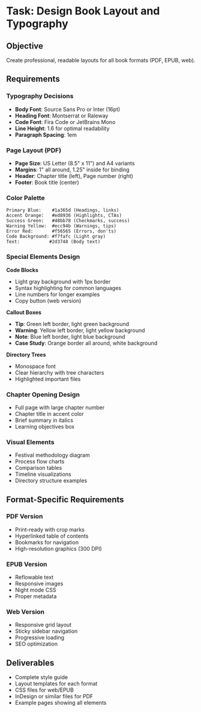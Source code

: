 # Task: Design Book Layout and Typography

## Objective
Create professional, readable layouts for all book formats (PDF, EPUB, web).

## Requirements

### Typography Decisions
- **Body Font**: Source Sans Pro or Inter (16pt)
- **Heading Font**: Montserrat or Raleway
- **Code Font**: Fira Code or JetBrains Mono
- **Line Height**: 1.6 for optimal readability
- **Paragraph Spacing**: 1em

### Page Layout (PDF)
- **Page Size**: US Letter (8.5" x 11") and A4 variants
- **Margins**: 1" all around, 1.25" inside for binding
- **Header**: Chapter title (left), Page number (right)
- **Footer**: Book title (center)

### Color Palette
```
Primary Blue:    #1a365d (Headings, links)
Accent Orange:   #ed8936 (Highlights, CTAs)
Success Green:   #48bb78 (Checkmarks, success)
Warning Yellow:  #ecc94b (Warnings, tips)
Error Red:       #f56565 (Errors, don'ts)
Code Background: #f7fafc (Light gray)
Text:           #2d3748 (Body text)
```

### Special Elements Design

**Code Blocks**
- Light gray background with 1px border
- Syntax highlighting for common languages
- Line numbers for longer examples
- Copy button (web version)

**Callout Boxes**
- **Tip**: Green left border, light green background
- **Warning**: Yellow left border, light yellow background
- **Note**: Blue left border, light blue background
- **Case Study**: Orange border all around, white background

**Directory Trees**
- Monospace font
- Clear hierarchy with tree characters
- Highlighted important files

### Chapter Opening Design
- Full page with large chapter number
- Chapter title in accent color
- Brief summary in italics
- Learning objectives box

### Visual Elements
- Festival methodology diagram
- Process flow charts
- Comparison tables
- Timeline visualizations
- Directory structure examples

## Format-Specific Requirements

### PDF Version
- Print-ready with crop marks
- Hyperlinked table of contents
- Bookmarks for navigation
- High-resolution graphics (300 DPI)

### EPUB Version
- Reflowable text
- Responsive images
- Night mode CSS
- Proper metadata

### Web Version
- Responsive grid layout
- Sticky sidebar navigation
- Progressive loading
- SEO optimization

## Deliverables
- Complete style guide
- Layout templates for each format
- CSS files for web/EPUB
- InDesign or similar files for PDF
- Example pages showing all elements